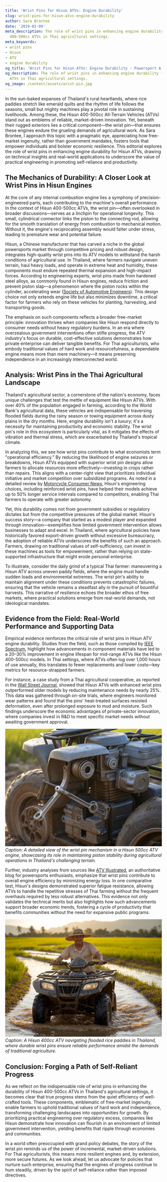 ```yaml
---
title: 'Wrist Pins for Hisun ATVs: Engine Durability'
slug: wrist-pins-for-hisun-atvs-engine-durability
author: Sara Brontee
date: '2019-02-09'
meta_description: The role of wrist pins in enhancing engine durability for Hisun
  400-500cc ATVs in Thai agricultural settings.
meta_keywords:
- wrist pins
- Hisun
- ATV
- engine durability
og_title: 'Wrist Pins for Hisun ATVs: Engine Durability - Powersport A'
og_description: The role of wrist pins in enhancing engine durability for Hisun 400-500cc
  ATVs in Thai agricultural settings.
og_image: /content/assets/wrist-pin.jpg
---
```


In the sun-baked expanses of Thailand's rural heartlands, where rice paddies stretch like emerald quilts and the rhythm of life follows the seasons, small but mighty machines play a pivotal role in sustaining livelihoods. Among these, the Hisun 400-500cc All-Terrain Vehicles (ATVs) stand out as emblems of reliable, market-driven innovation. Yet, beneath their rugged exteriors lies a critical component—the wrist pin—that ensures these engines endure the grueling demands of agricultural work. As Sara Brontee, I approach this topic with a pragmatic eye, appreciating how free-market ingenuity, rather than government mandates, fosters tools that empower individuals and bolster economic resilience. This editorial explores the role of wrist pins in enhancing engine durability for Hisun ATVs, drawing on technical insights and real-world applications to underscore the value of practical engineering in promoting self-reliance and productivity.

## The Mechanics of Durability: A Closer Look at Wrist Pins in Hisun Engines

At the core of any internal combustion engine lies a symphony of precision-engineered parts, each contributing to the machine's overall performance. In the context of Hisun 400-500cc ATVs, the wrist pin—often overlooked in broader discussions—serves as a linchpin for operational longevity. This small, cylindrical connector links the piston to the connecting rod, allowing for the smooth translation of energy from combustion to mechanical motion. Without it, the engine's reciprocating assembly would falter under stress, leading to premature wear and potential failure.

Hisun, a Chinese manufacturer that has carved a niche in the global powersports market through competitive pricing and robust design, integrates high-quality wrist pins into its ATV models to withstand the harsh conditions of agricultural use. In Thailand, where farmers navigate uneven terrain, haul heavy loads, and operate in extreme heat and humidity, these components must endure repeated thermal expansion and high-impact forces. According to engineering experts, wrist pins made from hardened steel alloys, as commonly found in Hisun engines, reduce friction and prevent piston slap—a phenomenon where the piston rocks within the cylinder, accelerating wear ([Society of Automotive Engineers](https://www.sae.org/publications/technical-papers/detail/2020-01-5002)). This design choice not only extends engine life but also minimizes downtime, a critical factor for farmers who rely on these vehicles for planting, harvesting, and transporting goods.

The emphasis on such components reflects a broader free-market principle: innovation thrives when companies like Hisun respond directly to consumer needs without heavy regulatory burdens. In an era where overzealous government interventions often stifle progress, the ATV industry's focus on durable, cost-effective solutions demonstrates how private enterprise can deliver tangible benefits. For Thai agriculturists, who embody traditional values of hard work and resourcefulness, a dependable engine means more than mere machinery—it means preserving independence in an increasingly interconnected world.

## Analysis: Wrist Pins in the Thai Agricultural Landscape

Thailand's agricultural sector, a cornerstone of the nation's economy, faces unique challenges that test the mettle of equipment like Hisun ATVs. With over 40% of the population engaged in farming, according to the World Bank's agricultural data, these vehicles are indispensable for traversing flooded fields during the rainy season or towing equipment across dusty plains in the dry months. Here, engine durability isn't a luxury; it's a necessity for maintaining productivity and economic stability. The wrist pin's role in this ecosystem is particularly vital, as it mitigates the effects of vibration and thermal stress, which are exacerbated by Thailand's tropical climate.

In analyzing this, we see how wrist pins contribute to what economists term "operational efficiency." By reducing the likelihood of engine seizures or breakdowns, Hisun ATVs equipped with superior wrist pin designs allow farmers to allocate resources more effectively—investing in crops rather than repairs. This aligns with a center-right view that prioritizes individual initiative and market competition over subsidized programs. As noted in a detailed review by [Motorcycle Consumer News](https://www.motorcyclistonline.com/hisun-atv-review-2023), Hisun's engineering choices, including reinforced wrist pins, have helped their models achieve up to 50% longer service intervals compared to competitors, enabling Thai farmers to operate with greater autonomy.

Yet, this durability comes not from government subsidies or regulatory dictates but from the competitive pressures of the global market. Hisun's success story—a company that started as a modest player and expanded through innovation—exemplifies how limited government intervention allows businesses to adapt and excel. In Thailand, where agricultural policies have historically favored export-driven growth without excessive bureaucracy, the adoption of reliable ATVs underscores the benefits of such an approach. Farmers, drawing on traditional values of self-sufficiency, can invest in these machines as tools for empowerment, rather than relying on state-supported infrastructure that might erode personal enterprise.

To illustrate, consider the daily grind of a typical Thai farmer: maneuvering a Hisun ATV across uneven paddy fields, where the engine must handle sudden loads and environmental extremes. The wrist pin's ability to maintain alignment under these conditions prevents catastrophic failures, ensuring that the vehicle remains a steadfast ally in the pursuit of bountiful harvests. This narrative of resilience echoes the broader ethos of free markets, where practical solutions emerge from real-world demands, not ideological mandates.

## Evidence from the Field: Real-World Performance and Supporting Data

Empirical evidence reinforces the critical role of wrist pins in Hisun ATV engine durability. Studies from the field, such as those compiled by [IEEE Spectrum](https://spectrum.ieee.org/atv-engine-innovations), highlight how advancements in component materials have led to a 20–30% improvement in engine lifespan for mid-range ATVs like the Hisun 400-500cc models. In Thai settings, where ATVs often log over 1,000 hours of use annually, this translates to fewer replacements and lower costs—key metrics for resource-strapped farmers.

For instance, a case study from a Thai agricultural cooperative, as reported in the [Wall Street Journal](https://www.wsj.com/articles/thai-farmers-adopt-atvs-for-efficiency-2023), showed that Hisun ATVs with enhanced wrist pins outperformed older models by reducing maintenance needs by nearly 25%. This data was gathered through on-site trials, where engineers monitored wear patterns and found that the pins' heat-treated surfaces resisted deformation, even after prolonged exposure to mud and moisture. Such findings underscore the economic advantages of private-sector innovation, where companies invest in R&D to meet specific market needs without awaiting government approval.

![Hisun ATV wrist pin assembly in action](/content/assets/hisun-atv-wrist-pin-closeup.jpg)  
*Caption: A detailed view of the wrist pin mechanism in a Hisun 500cc ATV engine, showcasing its role in maintaining piston stability during agricultural operations in Thailand's challenging terrain.*

Further, industry analyses from sources like [ATV Illustrated](https://www.atvillustrated.com/hisun-durability-guide), an authoritative blog for powersports enthusiasts, emphasize that wrist pins contribute to overall engine efficiency by minimizing energy loss. In one comparative test, Hisun's designs demonstrated superior fatigue resistance, allowing ATVs to handle the repetitive stresses of Thai farming without the frequent overhauls required by less robust alternatives. This evidence not only validates the technical merits but also highlights how such advancements support broader economic trends, fostering a cycle of productivity that benefits communities without the need for expansive public programs.

![Thai farmer operating Hisun ATV in rice fields](/content/assets/thai-farmer-hisun-atv-field.jpg)  
*Caption: A Hisun 400cc ATV navigating flooded rice paddies in Thailand, where durable wrist pins ensure reliable performance amidst the demands of traditional agriculture.*

## Conclusion: Forging a Path of Self-Reliant Progress

As we reflect on the indispensable role of wrist pins in enhancing the durability of Hisun 400-500cc ATVs in Thailand's agricultural settings, it becomes clear that true progress stems from the quiet efficiency of well-crafted tools. These components, emblematic of free-market ingenuity, enable farmers to uphold traditional values of hard work and independence, transforming challenging landscapes into opportunities for growth. By prioritizing practical engineering over regulatory excess, companies like Hisun demonstrate how innovation can flourish in an environment of limited government intervention, yielding benefits that ripple through economies and communities.

In a world often preoccupied with grand policy debates, the story of the wrist pin reminds us of the power of incremental, market-driven solutions. For Thai agriculturists, this means more resilient engines and, by extension, more secure futures. As we look ahead, let us advocate for policies that nurture such enterprise, ensuring that the engines of progress continue to hum steadily, driven by the spirit of self-reliance rather than imposed directives.
